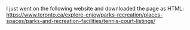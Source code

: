 I just went on the following website and downloaded the page as HTML:
https://www.toronto.ca/explore-enjoy/parks-recreation/places-spaces/parks-and-recreation-facilities/tennis-court-listings/
